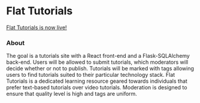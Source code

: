 # Flat Tutorials

[Flat Tutorials is now live!](https://flat-tutorials.herokuapp.com)

### About

The goal is a tutorials site with a React front-end and a Flask-SQLAlchemy back-end. Users will be allowed to submit tutorials, which moderators will decide whether or not to publish. Tutorials will be marked with tags allowing users to find tutorials suited to their particular technology stack. Flat Tutorials is a dedicated learning resource geared towards individuals that prefer text-based tutorials over video tutorials. Moderation is designed to ensure that quality level is high and tags are uniform.
